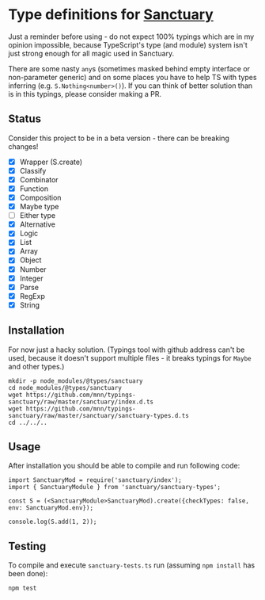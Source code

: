 Type definitions for [Sanctuary](https://sanctuary.js.org/)
====================================================

Just a reminder before using - do not expect 100% typings which are in my opinion impossible, because TypeScript's type (and module) system isn't just strong enough for all magic used in Sanctuary.

There are some nasty `any`s (sometimes masked behind empty interface or non-parameter generic) and on some places you have to help TS with types inferring (e.g. `S.Nothing<number>()`).  If you can think of better solution than is in this typings, please consider making a PR.

Status
-----

Consider this project to be in a beta version - there can be breaking changes!

- [x] Wrapper (S.create)
- [x] Classify
- [x] Combinator
- [x] Function
- [x] Composition
- [x] Maybe type
- [ ] Either type
- [x] Alternative
- [x] Logic
- [x] List
- [x] Array
- [x] Object
- [x] Number
- [x] Integer
- [x] Parse
- [x] RegExp
- [x] String

Installation
-----------

For now just a hacky solution. (Typings tool with github address can't be used, because it doesn't support multiple files - it breaks typings for `Maybe` and other types.)
```
mkdir -p node_modules/@types/sanctuary
cd node_modules/@types/sanctuary
wget https://github.com/mnn/typings-sanctuary/raw/master/sanctuary/index.d.ts
wget https://github.com/mnn/typings-sanctuary/raw/master/sanctuary/sanctuary-types.d.ts
cd ../../..
```

Usage
----

After installation you should be able to compile and run following code: 
```
import SanctuaryMod = require('sanctuary/index');
import { SanctuaryModule } from 'sanctuary/sanctuary-types';

const S = (<SanctuaryModule>SanctuaryMod).create({checkTypes: false, env: SanctuaryMod.env});

console.log(S.add(1, 2));
```

Testing
------

To compile and execute `sanctuary-tests.ts` run (assuming `npm install` has been done):

```
npm test
```
